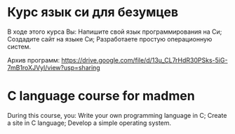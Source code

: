 # Курс язык си для безумцев

В ходе этого курса Вы:
Напишите свой язык программирования на Си;
Создадите сайт на языке Си;
Разработаете простую операционную систем.


Архив программ: https://drive.google.com/file/d/13u_CL7rHdR30PSks-5iG-7mB1roXJVyl/view?usp=sharing


# C language course for madmen

During this course, you:
Write your own programming language in C;
Create a site in C language;
Develop a simple operating system.